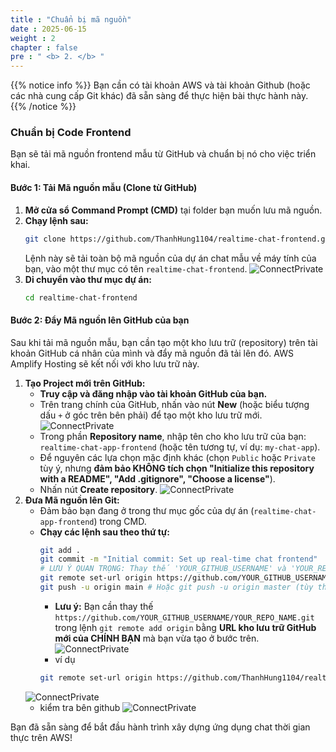 ```yaml
---
title : "Chuẩn bị mã nguồn"
date : 2025-06-15
weight : 2 
chapter : false
pre : " <b> 2. </b> "
---
```


{{% notice info %}}
Bạn cần có tài khoản AWS và tài khoản Github (hoặc các nhà cung cấp Git khác) đã sẵn sàng để thực hiện bài thực hành này.
{{% /notice %}}

### **Chuẩn bị Code Frontend**

Bạn sẽ tải mã nguồn frontend mẫu từ GitHub và chuẩn bị nó cho việc triển khai.

#### **Bước 1: Tải Mã nguồn mẫu (Clone từ GitHub)**

1.  **Mở cửa sổ Command Prompt (CMD)** tại folder bạn muốn lưu mã nguồn.
2.  **Chạy lệnh sau:**
    ```bash
    git clone https://github.com/ThanhHung1104/realtime-chat-frontend.git
    ```
    Lệnh này sẽ tải toàn bộ mã nguồn của dự án chat mẫu về máy tính của bạn, vào một thư mục có tên `realtime-chat-frontend`.
    ![ConnectPrivate](https://ThanhHung1104.github.io/LTH_Workshop_01/images/cb_1.png) 
3.  **Di chuyển vào thư mục dự án:**
    ```bash
    cd realtime-chat-frontend
    ```

#### **Bước 2: Đẩy Mã nguồn lên GitHub của bạn**

Sau khi tải mã nguồn mẫu, bạn cần tạo một kho lưu trữ (repository) trên tài khoản GitHub cá nhân của mình và đẩy mã nguồn đã tải lên đó. AWS Amplify Hosting sẽ kết nối với kho lưu trữ này.

1.  **Tạo Project mới trên GitHub:**
    * **Truy cập và đăng nhập vào tài khoản GitHub của bạn.**
    * Trên trang chính của GitHub, nhấn vào nút **New** (hoặc biểu tượng dấu `+` ở góc trên bên phải) để tạo một kho lưu trữ mới.
      ![ConnectPrivate](https://ThanhHung1104.github.io/LTH_Workshop_01/images/cb_2.png) 
    * Trong phần **Repository name**, nhập tên cho kho lưu trữ của bạn: `realtime-chat-app-frontend` (hoặc tên tương tự, ví dụ: `my-chat-app`).
    * Để nguyên các lựa chọn mặc định khác (chọn `Public` hoặc `Private` tùy ý, nhưng **đảm bảo KHÔNG tích chọn "Initialize this repository with a README", "Add .gitignore", "Choose a license"**).
    * Nhấn nút **Create repository**.
      ![ConnectPrivate](https://ThanhHung1104.github.io/LTH_Workshop_01/images/cb_3.png) 
2.  **Đưa Mã nguồn lên Git:**
    * Đảm bảo bạn đang ở trong thư mục gốc của dự án (`realtime-chat-app-frontend`) trong CMD.
    * **Chạy các lệnh sau theo thứ tự:**
        ```bash
        git add .
        git commit -m "Initial commit: Set up real-time chat frontend"
        # LƯU Ý QUAN TRỌNG: Thay thế 'YOUR_GITHUB_USERNAME' và 'YOUR_REPO_NAME' bằng thông tin của bạn
        git remote set-url origin https://github.com/YOUR_GITHUB_USERNAME/YOUR_REPO_NAME.git
        git push -u origin main # Hoặc git push -u origin master (tùy thuộc vào tên nhánh chính của bạn)
        ```
        * **Lưu ý:** Bạn cần thay thế `https://github.com/YOUR_GITHUB_USERNAME/YOUR_REPO_NAME.git` trong lệnh `git remote add origin` bằng **URL kho lưu trữ GitHub mới của CHÍNH BẠN** mà bạn vừa tạo ở bước trên. 
        ![ConnectPrivate](https://ThanhHung1104.github.io/LTH_Workshop_01/images/cb_4.png) 
        * ví dụ 
        ```bash
        git remote set-url origin https://github.com/ThanhHung1104/realtime-chat-app-frontend.git 
        ```
    ![ConnectPrivate](https://ThanhHung1104.github.io/LTH_Workshop_01/images/cb_5.png) 
    * kiểm tra bên github
    ![ConnectPrivate](https://ThanhHung1104.github.io/LTH_Workshop_01/images/cb_6.png) 

Bạn đã sẵn sàng để bắt đầu hành trình xây dựng ứng dụng chat thời gian thực trên AWS!